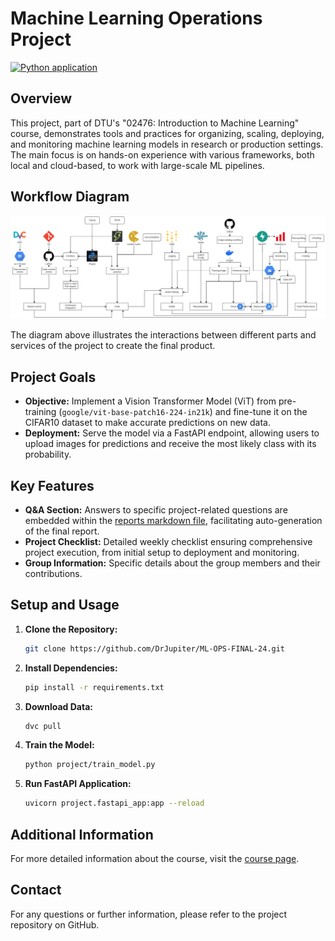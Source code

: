 # Machine Learning Operations Project

[![Python application](https://github.com/DrJupiter/ML-OPS-FINAL-24/actions/workflows/python-app.yml/badge.svg?branch=main)](https://github.com/DrJupiter/ML-OPS-FINAL-24/actions/workflows/python-app.yml)

## Overview

This project, part of DTU's "02476: Introduction to Machine Learning" course, demonstrates tools and practices for organizing, scaling, deploying, and monitoring machine learning models in research or production settings. The main focus is on hands-on experience with various frameworks, both local and cloud-based, to work with large-scale ML pipelines.

## Workflow Diagram
![MLOPS_diagram](./reports/figures/draw_io_total_fig_4.png)

The diagram above illustrates the interactions between different parts and services of the project to create the final product.

## Project Goals

- **Objective:** Implement a Vision Transformer Model (ViT) from pre-training (`google/vit-base-patch16-224-in21k`) and fine-tune it on the CIFAR10 dataset to make accurate predictions on new data.
- **Deployment:** Serve the model via a FastAPI endpoint, allowing users to upload images for predictions and receive the most likely class with its probability.

## Key Features

- **Q&A Section:** Answers to specific project-related questions are embedded within the [reports markdown file](./reports/README.md), facilitating auto-generation of the final report.
- **Project Checklist:** Detailed weekly checklist ensuring comprehensive project execution, from initial setup to deployment and monitoring.
- **Group Information:** Specific details about the group members and their contributions.

## Setup and Usage

1. **Clone the Repository:** 
    ```bash
    git clone https://github.com/DrJupiter/ML-OPS-FINAL-24.git
    ```
2. **Install Dependencies:** 
    ```bash
    pip install -r requirements.txt
    ```
3. **Download Data:**
    ```bash
    dvc pull
    ```
4. **Train the Model:**
    ```bash
    python project/train_model.py
    ```
5. **Run FastAPI Application:**
    ```bash
    uvicorn project.fastapi_app:app --reload
    ```

## Additional Information

For more detailed information about the course, visit the [course page](https://kurser.dtu.dk/course/2024-2025/02476).

## Contact

For any questions or further information, please refer to the project repository on GitHub.
